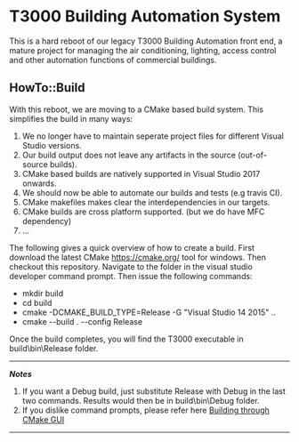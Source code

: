 T3000 Building Automation System 
=================================
This is a hard reboot of our legacy T3000 Building Automation front end, a mature project for managing the air conditioning, lighting, access control and other automation functions of commercial buildings.

HowTo::Build
-------------
With this reboot, we are moving to a CMake based build system. This simplifies the build in many ways:
1. We no longer have to maintain seperate project files for different Visual Studio versions.
2. Our build output does not leave any artifacts in the source (out-of-source builds).
3. CMake based builds are natively supported in Visual Studio 2017 onwards.
4. We should now be able to automate our builds and tests (e.g travis CI).
5. CMake makefiles makes clear the interdependencies in our targets.
6. CMake builds are cross platform supported. (but we do have MFC dependency)
7. ...

The following gives a quick overview of how to create a build. First download the latest CMake https://cmake.org/ tool for windows. Then checkout this repository. Navigate to the folder in the visual studio developer command prompt. Then issue the following commands:
  - mkdir build
  - cd build
  - cmake -DCMAKE_BUILD_TYPE=Release -G "Visual Studio 14 2015" ..
  - cmake --build . --config Release

Once the build completes, you will find the T3000 executable in build\bin\Release folder. 

---
***Notes***
1. If you want a Debug build, just substitute Release with Debug in the last two commands. Results would then be in build\bin\Debug folder.
2. If you dislike command prompts, please refer here [Building through CMake GUI](./CMakeGUISteps.md "CMake GUI guide")
---




